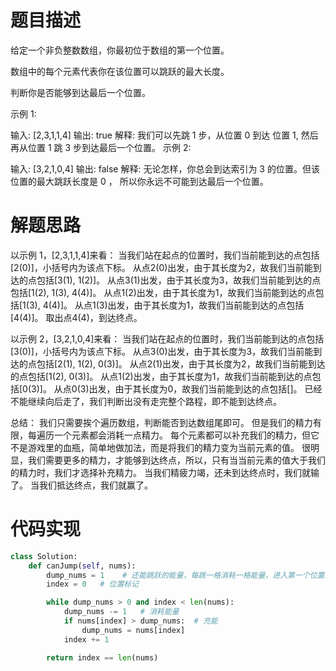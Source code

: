 # 题目描述

给定一个非负整数数组，你最初位于数组的第一个位置。

数组中的每个元素代表你在该位置可以跳跃的最大长度。

判断你是否能够到达最后一个位置。

示例 1:

输入: [2,3,1,1,4]
输出: true
解释: 我们可以先跳 1 步，从位置 0 到达 位置 1, 然后再从位置 1 跳 3 步到达最后一个位置。
示例 2:

输入: [3,2,1,0,4]
输出: false
解释: 无论怎样，你总会到达索引为 3 的位置。但该位置的最大跳跃长度是 0 ， 所以你永远不可能到达最后一个位置。

# 解题思路

以示例 1，[2,3,1,1,4]来看：
当我们站在起点的位置时，我们当前能到达的点包括[2(0)]，小括号内为该点下标。
从点2(0)出发，由于其长度为2，故我们当前能到达的点包括[3(1), 1(2)]。
从点3(1)出发，由于其长度为3，故我们当前能到达的点包括[1(2), 1(3), 4(4)]。
从点1(2)出发，由于其长度为1，故我们当前能到达的点包括[1(3), 4(4)]。
从点1(3)出发，由于其长度为1，故我们当前能到达的点包括[4(4)]。
取出点4(4)，到达终点。

以示例 2，[3,2,1,0,4]来看：
当我们站在起点的位置时，我们当前能到达的点包括[3(0)]，小括号内为该点下标。
从点3(0)出发，由于其长度为3，故我们当前能到达的点包括[2(1), 1(2), 0(3)]。
从点2(1)出发，由于其长度为2，故我们当前能到达的点包括[1(2), 0(3)]。
从点1(2)出发，由于其长度为1，故我们当前能到达的点包括[0(3)]。
从点0(3)出发，由于其长度为0，故我们当前能到达的点包括[]。
已经不能继续向后走了，我们判断出没有走完整个路程，即不能到达终点。

总结：
我们只需要挨个遍历数组，判断能否到达数组尾即可。
但是我们的精力有限，每遍历一个元素都会消耗一点精力。
每个元素都可以补充我们的精力，但它不是游戏里的血瓶，简单地做加法，而是将我们的精力变为当前元素的值。
很明显，我们需要更多的精力，才能够到达终点，所以，只有当当前元素的值大于我们的精力时，我们才选择补充精力。
当我们精疲力竭，还未到达终点时，我们就输了。
当我们抵达终点，我们就赢了。

# 代码实现

``` python
class Solution:
    def canJump(self, nums):
        dump_nums = 1    # 还能跳跃的能量，每跳一格消耗一格能量，进入第一个位置就消耗一个能量
        index = 0   # 位置标记

        while dump_nums > 0 and index < len(nums):
            dump_nums -= 1   # 消耗能量
            if nums[index] > dump_nums:  # 充能
                dump_nums = nums[index]
            index += 1

        return index == len(nums)
```